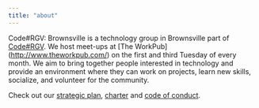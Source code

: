 ```yaml
---
title: "about"
---
```


Code#RGV: Brownsville is a technology group in Brownsville part of [Code#RGV](http://www.codergv.org/). We host meet-ups at [The WorkPub] (http://www.theworkpub.com/) on the first and third Tuesday of every month. We aim to bring together people interested in technology and provide an environment where they can work on projects, learn new skills, socialize, and volunteer for the community.

Check out our [strategic plan](https://docs.google.com/document/d/1TyuSg61mH8ttA8mTTyj8BxZ-n4OP_jfLz6gHsSAm_ug/edit?usp=sharing), [charter](https://docs.google.com/document/d/1_XK8flkEc5sDccJrtLyfD9rlt7F0TM4j2AlV1lKb4cQ/edit?usp=sharing) and [code of conduct](https://github.com/CodeRGV/codeofconduct).
